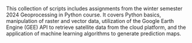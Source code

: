 This collection of scripts includes assignments from the winter semester 2024 Geoprocessing in Python course. 
It covers Python basics, manipulation of raster and vector data, utilization of the Google Earth Engine (GEE) API to retrieve satellite data from the cloud platform, 
and the application of machine learning algorithms to generate prediction maps.
